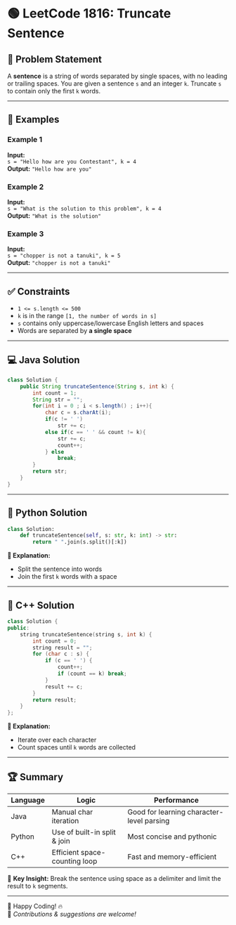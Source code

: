 
# 🟢 LeetCode 1816: Truncate Sentence

## 📌 Problem Statement

A **sentence** is a string of words separated by single spaces, with no leading or trailing spaces.
You are given a sentence `s` and an integer `k`. Truncate `s` to contain only the first `k` words.

---

## 🧩 Examples

### Example 1
**Input:**  
`s = "Hello how are you Contestant", k = 4`  
**Output:** `"Hello how are you"`

### Example 2
**Input:**  
`s = "What is the solution to this problem", k = 4`  
**Output:** `"What is the solution"`

### Example 3
**Input:**  
`s = "chopper is not a tanuki", k = 5`  
**Output:** `"chopper is not a tanuki"`

---

## ✅ Constraints

- `1 <= s.length <= 500`
- `k` is in the range `[1, the number of words in s]`
- `s` contains only uppercase/lowercase English letters and spaces
- Words are separated by **a single space**

---

## 💻 Java Solution

```java
class Solution {
    public String truncateSentence(String s, int k) {
        int count = 1;
        String str = "";
        for(int i = 0 ; i < s.length() ; i++){
            char c = s.charAt(i);
            if(c != ' ')
                str += c;
            else if(c == ' ' && count != k){
                str += c;
                count++;
            } else
                break;
        }
        return str;
    }
}
```

---

## 🐍 Python Solution

```python
class Solution:
    def truncateSentence(self, s: str, k: int) -> str:
        return " ".join(s.split()[:k])
```

**📝 Explanation:**  
- Split the sentence into words
- Join the first `k` words with a space

---

## 💠 C++ Solution

```cpp
class Solution {
public:
    string truncateSentence(string s, int k) {
        int count = 0;
        string result = "";
        for (char c : s) {
            if (c == ' ') {
                count++;
                if (count == k) break;
            }
            result += c;
        }
        return result;
    }
};
```

**📝 Explanation:**  
- Iterate over each character
- Count spaces until `k` words are collected

---

## 🏆 Summary

| Language | Logic | Performance |
|----------|-------|-------------|
| Java     | Manual char iteration | Good for learning character-level parsing |
| Python   | Use of built-in split & join | Most concise and pythonic |
| C++      | Efficient space-counting loop | Fast and memory-efficient |

🔑 **Key Insight:** Break the sentence using space as a delimiter and limit the result to `k` segments.

---

🚀 Happy Coding! 🔥  
💬 _Contributions & suggestions are welcome!_
